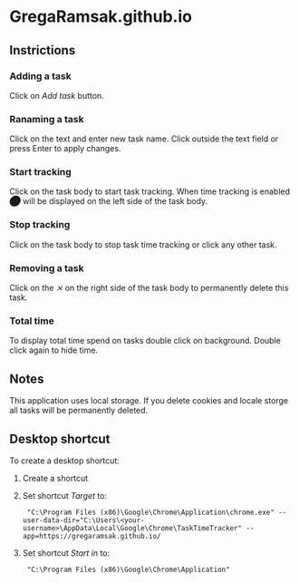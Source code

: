 # GregaRamsak.github.io

## Instrictions
### Adding a task
Click on *Add task* button.

### Ranaming a task
Click on the text and enter new task name.
Click outside the text field or press Enter to apply changes.

### Start tracking
Click on the task body to start task tracking. When time tracking is enabled *⬤* will be displayed on the left side of the task body.

### Stop tracking
Click on the task body to stop task time tracking or click any other task.

### Removing a task
Click on the *⨯* on the right side of the task body to permanently delete this task.

### Total time
To display total time spend on tasks double click on background.
Double click again to hide time.


## Notes

This application uses local storage.
If you delete cookies and locale storge all tasks will be permanently deleted. 


## Desktop shortcut

To create a desktop shortcut:
1. Create a shortcut
2. Set shortcut *Target* to:

        "C:\Program Files (x86)\Google\Chrome\Application\chrome.exe" --user-data-dir="C:\Users\<your-username>\AppData\Local\Google\Chrome\TaskTimeTracker" --app=https://gregaramsak.github.io/

3. Set shortcut *Start in* to:

        "C:\Program Files (x86)\Google\Chrome\Application"
